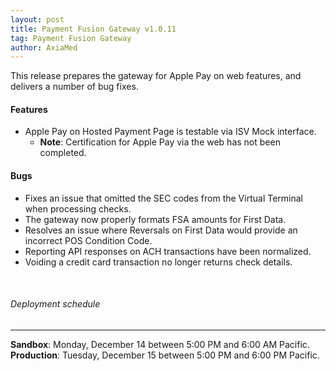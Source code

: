 ```yaml
---
layout: post
title: Payment Fusion Gateway v1.0.11
tag: Payment Fusion Gateway
author: AxiaMed
---
```


This release prepares the gateway for Apple Pay on web features, and delivers a number of bug fixes. 

#### Features
* Apple Pay on Hosted Payment Page is testable via ISV Mock interface.
  * **Note**: Certification for Apple Pay via the web has not been completed. 

#### Bugs
* Fixes an issue that omitted the SEC codes from the Virtual Terminal when processing checks.
* The gateway now properly formats FSA amounts for First Data.
* Resolves an issue where Reversals on First Data would provide an incorrect POS Condition Code.
* Reporting API responses on ACH transactions have been normalized.
* Voiding a credit card transaction no longer returns check details.

&nbsp;  
###### Deployment schedule
* * *
**Sandbox**: Monday, December 14 between 5:00 PM and 6:00 AM Pacific.
<br>
**Production**: Tuesday, December 15 between 5:00 PM and 6:00 PM Pacific.
